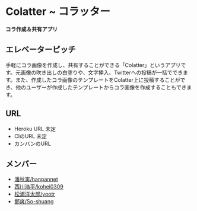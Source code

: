 # Colatter ~ コラッター
**コラ作成＆共有アプリ**

## エレベーターピッチ
手軽にコラ画像を作成し、共有することができる「Colatter」というアプリです。元画像の吹き出しの白塗りや、文字挿入、Twitterへの投稿が一括でできます。また、作成したコラ画像のテンプレートをColatter上に投稿することができ、他のユーザーが作成したテンプレートからコラ画像を作成することもできます。

## URL
* Heroku URL 未定
* CIのURL 未定
* カンバンのURL
## メンバー
- [潘秋実/hanpannet](https://github.com/hanpannet)
- [西川浩平/kohei0309](https://github.com/kohei0309)
- [松浦洋太郎/yootr](https://github.com/yootr)
- [鄭爽/So-shuang](https://github.com/So-shuang)
